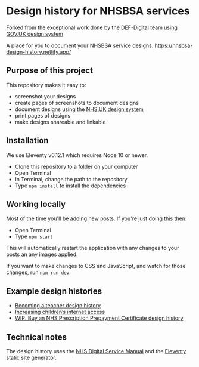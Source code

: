 # Design history for NHSBSA services

Forked from the exceptional work done by the DEF-Digital team using [GOV.UK design system](https://github.com/DFE-Digital/govuk-design-history)

A place for you to document your NHSBSA service designs.
<https://nhsbsa-design-history.netlify.app/>

## Purpose of this project

This repository makes it easy to:

* screenshot your designs
* create pages of screenshots to document designs
* document designs using the [NHS.UK design system](https://service-manual.nhs.uk/)
* print pages of designs
* make designs shareable and linkable

## Installation

We use Eleventy v0.12.1 which requires Node 10 or newer.

* Clone this repository to a folder on your computer
* Open Terminal
* In Terminal, change the path to the repository
* Type `npm install` to install the dependencies

## Working locally

Most of the time you'll be adding new posts. If you're just doing this then:

* Open Terminal
* Type `npm start`

This will automatically restart the application with any changes to your posts an any images applied.

If you want to make changes to CSS and JavaScript, and watch for those changes, run `npm run dev`.

## Example design histories

* [Becoming a teacher design history](https://bat-design-history.netlify.app)
* [Increasing children’s internet access](https://increasing-access-history.herokuapp.com/)
* [WIP: Buy an NHS Prescription Prepayment Certificate design history
](https://ppc-design-history.netlify.app/)

## Technical notes

The design history uses the [NHS Digital Service Manual](https://service-manual.nhs.uk/) and the [Eleventy](https://www.11ty.dev) static site generator.
